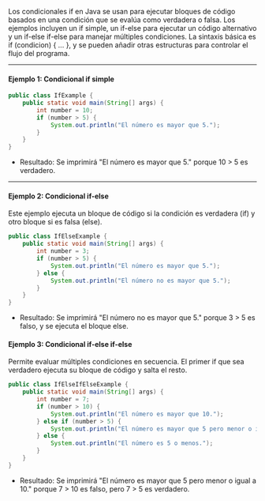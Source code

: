 Los condicionales if en Java se usan para ejecutar bloques de código basados en una condición que se evalúa como verdadera o falsa. Los ejemplos incluyen un if simple, un if-else para ejecutar un código alternativo y un if-else if-else para manejar múltiples condiciones. La sintaxis básica es if (condicion) { ... }, y se pueden añadir otras estructuras para controlar el flujo del programa. 
___
#### Ejemplo 1: Condicional if simple
```java
public class IfExample {
    public static void main(String[] args) {
        int number = 10;
        if (number > 5) {
            System.out.println("El número es mayor que 5.");
        }
    }
}
```
- Resultado: Se imprimirá "El número es mayor que 5." porque 10 > 5 es verdadero. 
___
#### Ejemplo 2: Condicional if-else
Este ejemplo ejecuta un bloque de código si la condición es verdadera (if) y otro bloque si es falsa (else). 
```java
public class IfElseExample {
    public static void main(String[] args) {
        int number = 3;
        if (number > 5) {
            System.out.println("El número es mayor que 5.");
        } else {
            System.out.println("El número no es mayor que 5.");
        }
    }
}
```
- Resultado: Se imprimirá "El número no es mayor que 5." porque 3 > 5 es falso, y se ejecuta el bloque else. 
#### Ejemplo 3: Condicional if-else if-else
Permite evaluar múltiples condiciones en secuencia. El primer if que sea verdadero ejecuta su bloque de código y salta el resto. 
```java
public class IfElseIfElseExample {
    public static void main(String[] args) {
        int number = 7;
        if (number > 10) {
            System.out.println("El número es mayor que 10.");
        } else if (number > 5) {
            System.out.println("El número es mayor que 5 pero menor o igual a 10.");
        } else {
            System.out.println("El número es 5 o menos.");
        }
    }
}
```
- Resultado: Se imprimirá "El número es mayor que 5 pero menor o igual a 10." porque 7 > 10 es falso, pero 7 > 5 es verdadero. 